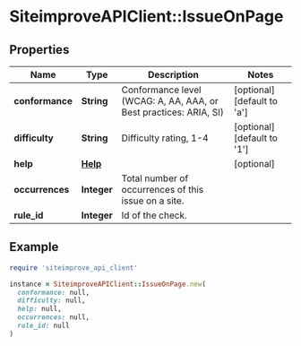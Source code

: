 # SiteimproveAPIClient::IssueOnPage

## Properties

| Name | Type | Description | Notes |
| ---- | ---- | ----------- | ----- |
| **conformance** | **String** | Conformance level (WCAG: A, AA, AAA, or Best practices: ARIA, SI) | [optional][default to &#39;a&#39;] |
| **difficulty** | **String** | Difficulty rating, 1-4 | [optional][default to &#39;1&#39;] |
| **help** | [**Help**](Help.md) |  | [optional] |
| **occurrences** | **Integer** | Total number of occurrences of this issue on a site. |  |
| **rule_id** | **Integer** | Id of the check. |  |

## Example

```ruby
require 'siteimprove_api_client'

instance = SiteimproveAPIClient::IssueOnPage.new(
  conformance: null,
  difficulty: null,
  help: null,
  occurrences: null,
  rule_id: null
)
```

